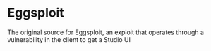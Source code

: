 # Eggsploit
The original source for Eggsploit, an exploit that operates through a vulnerability in the client to get a Studio UI
